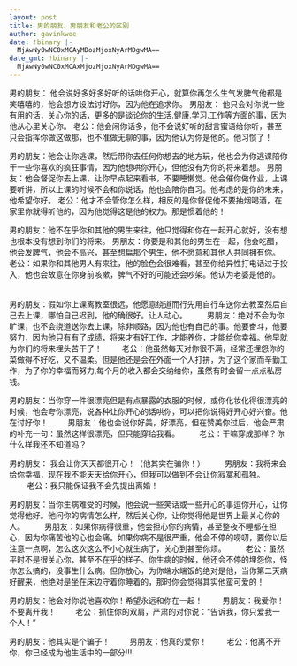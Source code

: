 ```yaml
---
layout: post
title: 男的朋友、男朋友和老公的区别
author: gavinkwoe
date: !binary |-
  MjAwNy0wNC0xMCAyMDozMjoxNyArMDgwMA==
date_gmt: !binary |-
  MjAwNy0wNC0xMCAxMjozMjoxNyArMDgwMA==
---
```

男的朋友： 
他会说好多好多好听的话哄你开心，就算你再怎么生气发脾气他都是笑嘻嘻的，他会想方设法讨好你，因为他在追求你。 
男朋友： 
他只会对你说一些有用的话，关心你的话，更多的是谈论你的生活.健康.学习.工作等方面的事，因为他从心里关心你。 
老公：他会闲你话多，他不会说好听的甜言蜜语给你听，甚至只会指挥你做这做那，也不准做无聊的事，因为他认为你是他的。他习惯了！ 


男的朋友：他会让你逃课，然后带你去任何你想去的地方玩，他也会为你逃课陪你干一些你喜欢的疯狂事情，因为他想哄你开心，但他没有为你的将来着想。 
男朋友：他会督促你去上课，让你早点起来看书，不要睡懒觉。他会催你做作业，上课要听讲，所以上课的时候不会和你说话，他也会陪你自习。他考虑的是你的未来，他希望你好。 
老公：他才不会管你怎么样，相反的是你督促他不要抽烟喝酒，在家里你就得听他的，因为他觉得这是他的权力。那是惯着他的！ 


男的朋友：他不在乎你和其他的男生来往，他只觉得和你在一起开心就好，没有想也根本没有想到你们的将来。 
男朋友：你要是和其他的男生在一起，他会吃醋，他会发脾气，他会不高兴，甚至想扁那个男生，他不愿意和其他人共同拥有你。 
老公：如果你和其他男人有来往，他的脸色会很难看，甚至你给异性打电话过于投入，他也会故意在你身前咳嗽，脾气不好的可能还会吵架。他认为老婆是他的。 
　　 

男的朋友：假如你上课离教室很远，他愿意绕道而行先用自行车送你去教室然后自己去上课，哪怕自己迟到，他的确很好。让人动心。 
　　 
男朋友：绝对不会为你旷课，也不会绕道送你去上课，除非顺路，因为他也有自己的事。他要奋斗，他要努力，因为他只有有了成绩，将来才有好工作，才能养你，才能给你幸福。他早就为你们的将来埋头苦干了！ 
　　 
老公：他虽然每天对你很不满，经常还埋怨你的菜做得不好吃，又不温柔。但是他还是会在外面一个人打拼，为了这个家而辛勤工作，为了你的幸福而努力,每个月的收入都会交纳给你，虽然有时会留一点点私房钱。 
　　 

男的朋友：当你穿一件很漂亮但是有点暴露的衣服的时候，或你化妆化得很漂亮的时候，他会夸你漂亮，说各种让你开心的话哄你，可以把你说得好开心好兴奋。他在讨好你！ 
　　 
男朋友：他也会说你好美，好漂亮，但在赞美你过后，他会严肃的补充一句：虽然这样很漂亮，但只能穿给我看。 
　　 
老公：干嘛穿成那样？你什么样我还不知道吗？ 
　　 

男的朋友： 我会让你天天都很开心！（他其实在骗你！） 
　　 
男朋友：我将来会给你幸福，现在我不能天天给你开心，但我可以做到不会让你寂寞和孤独。 
　　 
老公：我只能保证我不会先提出离婚！ 
　　 

男的朋友：当你生病难受的时候，他会说一些笑话或一些开心的事逗你开心，让你觉得他好。他问你的病情怎么样，然后关心你，让你觉得他是世界上最关心你的人。 
　　 
男朋友：如果你病得很重，他会担心你的病情，甚至整夜不睡都在担心，因为你痛苦他的心也会痛。如果你病不是很严重，他会不停的唠叨，要你以后注意一点啊，怎么这次这么不小心就生病了，关心到甚至你烦。 
　　 
老公：虽然平时不是很关心你，甚至不在乎的样子。你生病的时候，他还会不停的埋怨你，怪你怎么搞的，没事生什么病。但你放心，为你端水端饭的绝对是他，当你第二天病好醒来，他绝对是坐在床边守着你睡着的，那时你会觉得其实他蛮可爱的！ 
　　 

男的朋友：他会对你说他喜欢你！希望永远和你在一起！ 
　　 
男朋友：我爱你！不要离开我！ 
　　 
老公：抓住你的双肩，严肃的对你说：“告诉我，你只爱我一个人！” 
　　 

男的朋友：他其实是个骗子！ 
　　 
男朋友：他真的爱你！ 
　　 
老公：他离不开你，你已经成为他生活中的一部分!!!
